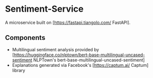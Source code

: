 # Sentiment-Service

A microservice built on [https://fastapi.tiangolo.com/ FastAPI].

## Components

- Multilingual sentiment analysis provided by [https://huggingface.co/nlptown/bert-base-multilingual-uncased-sentiment NLPTown's bert-base-multilingual-uncased-sentiment]
- Explanations generated via Facebook's [https://captum.ai/ Captum] library
